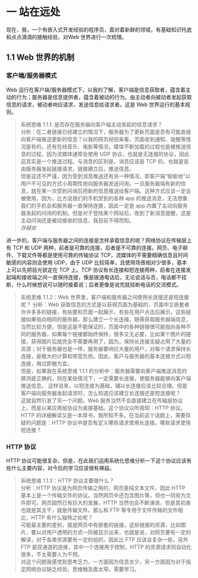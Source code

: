 # 一 站在远处

现在，我，一个有嵌入式开发经验的程序员，面对着新鲜的领域，有基础知识托底和点点滴滴的接触经验，对Web 世界进行一次梳理。

## 1.1 Web 世界的机制

### 客户端/服务器模式
Web 运行在客户端/服务器模式下，以我的了解，客户端是信息获取者，蕴含着主动的行为；服务器是信息提供者，蕴含着被动的行为。由主动者向被动者发起获取信息的请求，被动者响应请求，发送信息给请求者。这是 Web 世界运行的基本规则。

> 系统思维 1.1.1: 是否存在服务器向客户端主动发起的信息请求？  
分析：在二者链接已经建立的情况下，服务器为了更新页面是否有可能直接向客户端推送更新的信息？以我的网页经验来看，页面收到通知、提醒等情况是有的，还有在线音乐、电影等情况，媒体不断加载的过程也是被推送信息的过程，因为流媒体通常会使用 UDP 协议，也就是无连接的协议，因此这其实是一个推送过程。与消息的区别是，消息应该是 TCP 的，也就是说由服务器发起链接请求，链接建立后，推送信息。  
但是这还不严谨，因为受到消息推送还有另一种情况，即客户端“偷偷地”以用户不可见的方式小周期性地向服务器发送问询，一旦服务器端有新的信息，就在某一次受到问询后把新的信息推送给客户端。这种方式应该一定会被使用，因为，比方说我们的手机受到的各种 app 的推送消息，无法想象我们的手机会和服务器一直保持连接，因此一定是 app 内置了主动向服务器发起的问询的机制。但是对于登陆某个网站后，收到了新消息提醒，这是主动问询还是被动接收的信息，我目前不得而知。  
*存疑处*

进一步的，客户端与服务器之间的连接是怎样承载信息的呢？网络协议在传输层上有 TCP 和 UDP 两种，前者是可靠的连接，后者是不可靠的连接。网页、电子邮件、下载文件等都是使用可靠的传输协议 TCP，流媒体的不需要精确信息且时间敏感的内容则会使用 UDP，由于 UDP 比较简单，且使用场景相对少很多，基本上可以先把目光锁定在 TCP 上。TCP 协议有长连接和短连接两种，前者在连接发起端和接收端之间一直保持连接，像是拨通电话后，无论说话与否，电话都不挂断，什么时候想说可以随时接着说；后者更像是说完就挂断电话的交流模式。

> 系统思维 1.1.2：Web 世界里，客户端和服务器之间使用长连接还是短连接呢？
分析：Web 获取信息的方式是以获得页面为基础的，页面中又嵌套者许许多多的链接，有些要和页面一起展示，有些在用户点击后展示。这些链接如果指向相同的服务器，那么建立一个长连接，随需获取服务器端信息，当然比较方便，但是这是不能保证的，页面中的各种链接很可能指向各种不同的服务器，如果每个链接都始终保持，很多又无必要，比如某个图片的链接，获得图片后就完全不需要再用了，因为，保持长连接无疑占用了大量的资源；对于服务器也是一样，服务器要响应大量的用户，对每个请求保持长连接，是极大的计算和带宽负担。因此，客户与服务器的基本连接方式以短连接，用过即撤为宜。  
但是，如果我在系统思维 1.1.1 的分析中：服务器需要向客户端推送消息的猜测是正确的，则在某些情况下，一定需要长连接，使服务器能够向客户端推送信息。
这样说来，以短连接为基础，辅以长连接应该比较合理。但是客户端向服务器发起请求时，怎么知道应该建立长连接还是短连接呢？  
这就自然引发了另一个问题。Web 服务当然不会直接建立在传输层协议上，而是以某应用层协议为直接基础。这个协议众所周知：HTTP 协议。HTTP 的详细解读又是一本厚书，我所知不多。在当前这个话题上，需要存疑的问题是：HTTP 协议中是否有定义哪些请求使用长连接，哪些请求使用短连接？


### HTTP 协议
HTTP 协议可能很复杂，但是，在此我们运用系统化思维分析一下这个协议应该有些什么主要内容，对今后的学习应该很有裨益。
> 系统思维 1.1.3：HTTP 协议主要做什么？  
分析：HTTP 协议是为网页传输之用的，网页是纯文本文件，因此 HTTP 基本上是一个传输文件的协议。当然网页中还包含图片等，但也一同视为文件即可。网页固然已有巨大的发展，HTTP 当然也会不断演进，但是其初衷也就是其主干，就是传输文件。那么和 FTP 等专用于文件传输的文件相比，HTTP 有什么独特之处呢？  
可能最主要的差别，就是网页中有嵌套的链接，这些链接的资源，比如图片，要以对用户透明的方式一同被显示出来，也就是说，对网页要有一定的解读，对于各类资源要有一定的组织。因此比 FTP 应该会复杂一些，另外 FTP 是双通道的连接，其中一个连接用于控制，HTTP 的资源请求则自动化很多，不太需要人为干预。  
对这个问题我感觉到思考乏力，一方面因为信息太少，另一方面因为对于指定网络协议缺乏经验，思维触及面太窄。需要学习。

